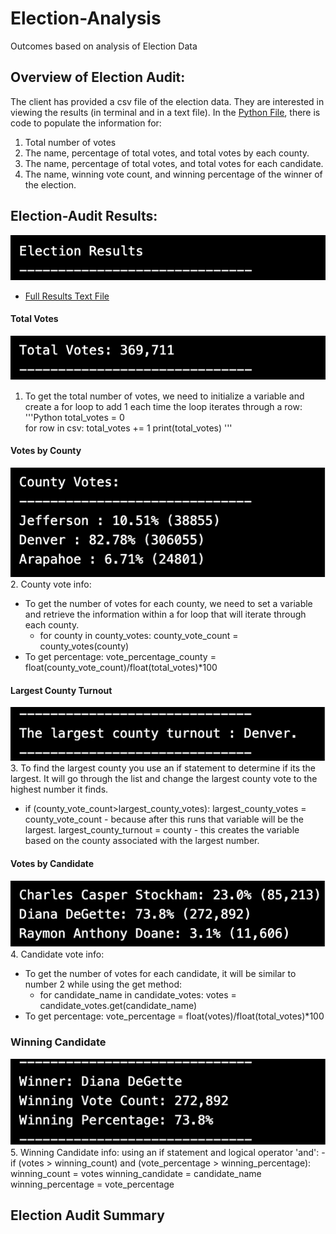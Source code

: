 # Election-Analysis
Outcomes based on analysis of Election Data
## Overview of Election Audit:
The client has provided a csv file of the election data. They are interested in viewing the results (in terminal and in a text file). In the [Python File](https://github.com/lindsayrosenthal/Election-Analysis/blob/main/PyPoll_Challenge.py), there is code to populate the information for:
1. Total number of votes
2. The name, percentage of total votes, and total votes by each county.
3. The name, percentage of total votes, and total votes for each candidate.
4. The name, winning vote count, and winning percentage of the winner of the election.
## Election-Audit Results:
![ElectionResults](ReadMe_Resources/ERM1.png)
- [Full Results Text File](election_analysis.txt)
#### Total Votes
![TotalVotes](ReadMe_Resources/ERM2.png)
1. To get the total number of votes, we need to initialize a variable and create a for loop to add 1 each time the loop iterates through a row:
'''Python
  total_votes = 0  
  for row in csv:
     total_votes += 1
       print(total_votes)
'''
#### Votes by County
![CountyVotes](ReadMe_Resources/ERM3.png)
2. County vote info:
  - To get the number of votes for each county, we need to set a variable and retrieve the information within a for loop that will iterate through each county.
    - for county in county_votes:
        county_vote_count = county_votes(county)
  - To get percentage:
        vote_percentage_county = float(county_vote_count)/float(total_votes)*100
#### Largest County Turnout
![LargestCounty](ReadMe_Resources/ERM4.png)
3. To find the largest county you use an if statement to determine if its the largest. It will go through the list and change the largest county vote to the highest number it finds.
  - if (county_vote_count>largest_county_votes):
      largest_county_votes = county_vote_count  - because after this runs that variable will be the largest.
      largest_county_turnout = county           - this creates the variable based on the county associated with the largest number.
#### Votes by Candidate
![CandidateVotes](ReadMe_Resources/ERM5.png)
4. Candidate vote info:
  - To get the number of votes for each candidate, it will be similar to number 2 while using the get method:
    - for candidate_name in candidate_votes:
      votes = candidate_votes.get(candidate_name)
  - To get percentage:
      vote_percentage = float(votes)/float(total_votes)*100
### Winning Candidate
![WinningCandidate](ReadMe_Resources/ERM6.png)
5. Winning Candidate info: using an if statement and logical operator 'and':
  -if (votes > winning_count) and (vote_percentage > winning_percentage):
      winning_count = votes
      winning_candidate = candidate_name
      winning_percentage = vote_percentage
## Election Audit Summary
